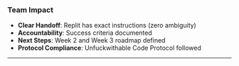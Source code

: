 ### Team Impact
- **Clear Handoff**: Replit has exact instructions (zero ambiguity)
- **Accountability**: Success criteria documented
- **Next Steps**: Week 2 and Week 3 roadmap defined
- **Protocol Compliance**: Unfuckwithable Code Protocol followed

---
